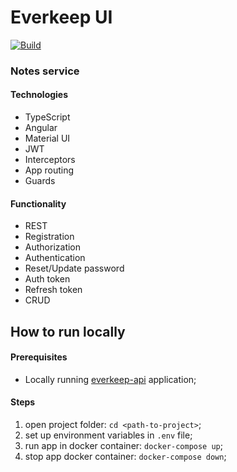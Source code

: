

# Everkeep UI
[![Build](https://github.com/shveykinvlad/everkeep-api/actions/workflows/build.yml/badge.svg)](https://github.com/shveykinvlad/everkeep-api/actions/workflows/build.yml)

### Notes service  
#### Technologies
* TypeScript
* Angular
* Material UI
* JWT
* Interceptors
* App routing
* Guards
#### Functionality
* REST
* Registration
* Authorization
* Authentication
* Reset/Update password
* Auth token
* Refresh token
* CRUD

## How to run locally
#### Prerequisites
* Locally running [everkeep-api](https://github.com/shveykinvlad/everkeep-api#how-to-run-locally) application;
#### Steps
1. open project folder: `cd <path-to-project>`;
2. set up environment variables in `.env` file;
3. run app in docker container: `docker-compose up`;
4. stop app docker container: `docker-compose down`;
